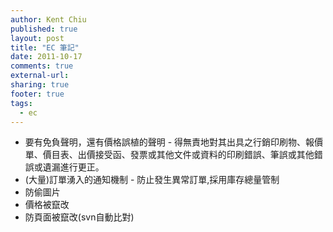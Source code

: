 ```yaml
---
author: Kent Chiu
published: true
layout: post
title: "EC 筆記"
date: 2011-10-17
comments: true
external-url:
sharing: true
footer: true
tags:
  - ec
---
```



-   要有免負聲明，還有價格誤植的聲明 -
    得無責地對其出具之行銷印刷物、報價單、價目表、出價接受函、發票或其他文件或資料的印刷錯誤、筆誤或其他錯誤或遺漏進行更正。
-   (大量)訂單湧入的通知機制 - 防止發生異常訂單,採用庫存總量管制
-   防偷圖片
-   價格被竄改
-   防頁面被竄改(svn自動比對)

